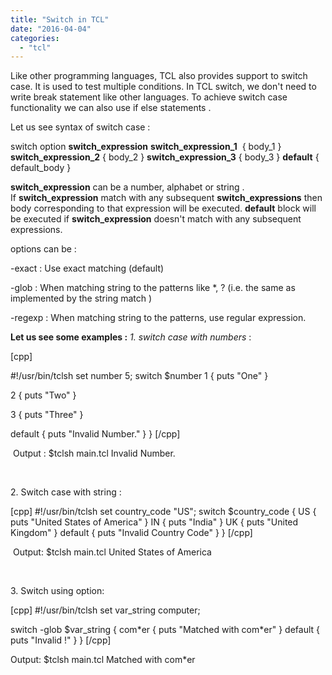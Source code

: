 ```yaml
---
title: "Switch in TCL"
date: "2016-04-04"
categories: 
  - "tcl"
---
```


Like other programming languages, TCL also provides support to switch case. It is used to test multiple conditions. In TCL switch, we don't need to write break statement like other languages. To achieve switch case functionality we can also use if else statements .

Let us see syntax of switch case :

switch option **switch\_expression** **switch\_expression\_1**  { body\_1 } **switch\_expression\_2** { body\_2 } **switch\_expression\_3** { body\_3 } **default** { default\_body }

**switch\_expression** can be a number, alphabet or string . If **switch\_expression** match with any subsequent **switch\_expressions** then body corresponding to that expression will be executed. **default** block will be executed if **switch\_expression** doesn't match with any subsequent expressions.

options can be :

\-exact : Use exact matching (default)

\-glob : When matching string to the patterns like \*, ? (i.e. the same as implemented by the string match )

\-regexp : When matching string to the patterns, use regular expression.

**Let us see some examples :** _1\. switch case with numbers_ :

\[cpp\]

#!/usr/bin/tclsh set number 5; switch $number 1 { puts "One" }

2 { puts "Two" }

3 { puts "Three" }

default { puts "Invalid Number." } } \[/cpp\]

 Output : $tclsh main.tcl Invalid Number.

 

2\. Switch case with string :

\[cpp\] #!/usr/bin/tclsh set country\_code "US"; switch $country\_code { US { puts "United States of America" } IN { puts "India" } UK { puts "United Kingdom" } default { puts "Invalid Country Code" } } \[/cpp\]

 Output: $tclsh main.tcl United States of America

 

3\. Switch using option:

\[cpp\] #!/usr/bin/tclsh set var\_string computer;

switch -glob $var\_string { com\*er { puts "Matched with com\*er" } default { puts "Invalid !" } } \[/cpp\]

Output: $tclsh main.tcl Matched with com\*er

